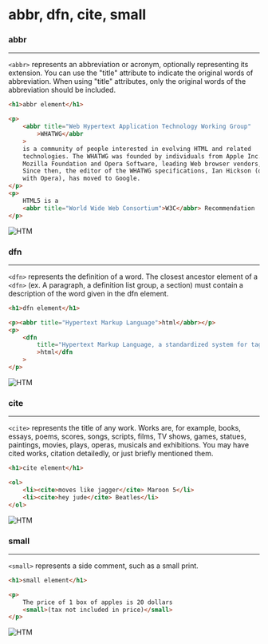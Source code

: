 # abbr, dfn, cite, small

### abbr

<hr>

`<abbr>` represents an abbreviation or acronym, optionally representing its extension. You can use the "title" attribute to indicate the original words of abbreviation. When using "title" attributes, only the original words of the abbreviation should be included.

```html
<h1>abbr element</h1>

<p>
    <abbr title="Web Hypertext Application Technology Working Group"
        >WHATWG</abbr
    >
    is a community of people interested in evolving HTML and related
    technologies. The WHATWG was founded by individuals from Apple Inc., the
    Mozilla Foundation and Opera Software, leading Web browser vendors, in 2004.
    Since then, the editor of the WHATWG specifications, Ian Hickson (originally
    with Opera), has moved to Google.
</p>
<p>
    HTML5 is a
    <abbr title="World Wide Web Consortium">W3C</abbr> Recommendation
</p>
```

<img src="https://i.postimg.cc/QdJqxxc9/abbr.png" alt="HTM" title="Logo HTML">

### dfn

<hr>

`<dfn>` represents the definition of a word. The closest ancestor element of a `<dfn>` (ex. A paragraph, a definition list group, a section) must contain a description of the word given in the dfn element.

```html
<h1>dfn element</h1>

<p><abbr title="Hypertext Markup Language">html</abbr></p>
<p>
    <dfn
        title="Hypertext Markup Language, a standardized system for taggintext files to achieve font, color, graphic, and hyperlink effects oWorld Wide Web pages."
        >html</dfn
    >
</p>
```

<img src="https://i.postimg.cc/0ykwnGJj/dfn.png" alt="HTM" title="Logo HTML">

### cite

<hr>

`<cite>` represents the title of any work. Works are, for example, books, essays, poems, scores, songs, scripts, films, TV shows, games, statues, paintings, movies, plays, operas, musicals and exhibitions. You may have cited works, citation detailedly, or just briefly mentioned them.

```html
<h1>cite element</h1>

<ol>
    <li><cite>moves like jagger</cite> Maroon 5</li>
    <li><cite>hey jude</cite> Beatles</li>
</ol>
```

<img src="https://i.postimg.cc/hPFwXvQp/cite.png" alt="HTM" title="Logo HTML">

### small

<hr>

`<small>` represents a side comment, such as a small print.

```html
<h1>small element</h1>

<p>
    The price of 1 box of apples is 20 dollars
    <small>(tax not included in price)</small>
</p>
```

<img src="https://i.postimg.cc/xTxzsJGP/small.png" alt="HTM" title="Logo HTML">
